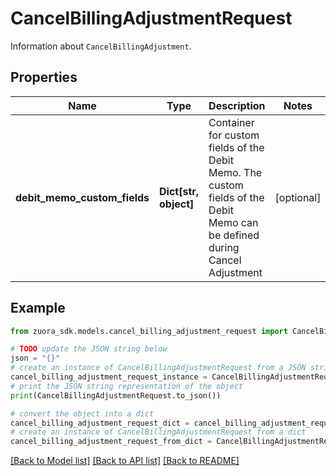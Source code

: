# CancelBillingAdjustmentRequest

Information about `CancelBillingAdjustment`. 

## Properties

Name | Type | Description | Notes
------------ | ------------- | ------------- | -------------
**debit_memo_custom_fields** | **Dict[str, object]** | Container for custom fields of the Debit Memo. The custom fields of the Debit Memo can be defined during Cancel Adjustment | [optional] 

## Example

```python
from zuora_sdk.models.cancel_billing_adjustment_request import CancelBillingAdjustmentRequest

# TODO update the JSON string below
json = "{}"
# create an instance of CancelBillingAdjustmentRequest from a JSON string
cancel_billing_adjustment_request_instance = CancelBillingAdjustmentRequest.from_json(json)
# print the JSON string representation of the object
print(CancelBillingAdjustmentRequest.to_json())

# convert the object into a dict
cancel_billing_adjustment_request_dict = cancel_billing_adjustment_request_instance.to_dict()
# create an instance of CancelBillingAdjustmentRequest from a dict
cancel_billing_adjustment_request_from_dict = CancelBillingAdjustmentRequest.from_dict(cancel_billing_adjustment_request_dict)
```
[[Back to Model list]](../README.md#documentation-for-models) [[Back to API list]](../README.md#documentation-for-api-endpoints) [[Back to README]](../README.md)


